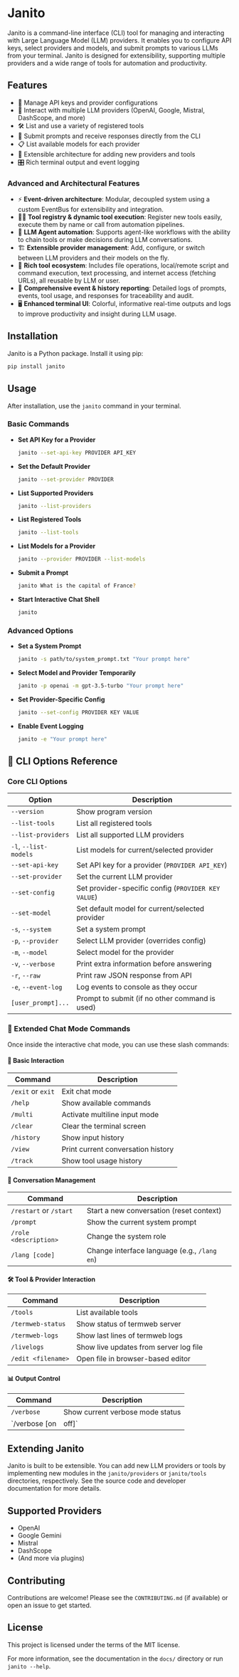 # Janito

Janito is a command-line interface (CLI) tool for managing and interacting with Large Language Model (LLM) providers. It enables you to configure API keys, select providers and models, and submit prompts to various LLMs from your terminal. Janito is designed for extensibility, supporting multiple providers and a wide range of tools for automation and productivity.

## Features

- 🔑 Manage API keys and provider configurations
- 🤖 Interact with multiple LLM providers (OpenAI, Google, Mistral, DashScope, and more)
- 🛠️ List and use a variety of registered tools
- 📝 Submit prompts and receive responses directly from the CLI
- 📋 List available models for each provider
- 🧩 Extensible architecture for adding new providers and tools
- 🎛️ Rich terminal output and event logging

### Advanced and Architectural Features

- ⚡ **Event-driven architecture**: Modular, decoupled system using a custom EventBus for extensibility and integration.
- 🧑‍💻 **Tool registry & dynamic tool execution**: Register new tools easily, execute them by name or call from automation pipelines.
- 🤖 **LLM Agent automation**: Supports agent-like workflows with the ability to chain tools or make decisions during LLM conversations.
- 🏗️ **Extensible provider management**: Add, configure, or switch between LLM providers and their models on the fly.
- 🧰 **Rich tool ecosystem**: Includes file operations, local/remote script and command execution, text processing, and internet access (fetching URLs), all reusable by LLM or user.
- 📝 **Comprehensive event & history reporting**: Detailed logs of prompts, events, tool usage, and responses for traceability and audit.
- 🖥️ **Enhanced terminal UI**: Colorful, informative real-time outputs and logs to improve productivity and insight during LLM usage.

## Installation

Janito is a Python package. Install it using pip:

```bash
pip install janito
```

## Usage

After installation, use the `janito` command in your terminal.

### Basic Commands

- **Set API Key for a Provider**
  ```bash
  janito --set-api-key PROVIDER API_KEY
  ```

- **Set the Default Provider**
  ```bash
  janito --set-provider PROVIDER
  ```

- **List Supported Providers**
  ```bash
  janito --list-providers
  ```

- **List Registered Tools**
  ```bash
  janito --list-tools
  ```

- **List Models for a Provider**
  ```bash
  janito --provider PROVIDER --list-models
  ```

- **Submit a Prompt**
  ```bash
  janito What is the capital of France?
  ```

- **Start Interactive Chat Shell**
  ```bash
  janito
  ```

### Advanced Options

- **Set a System Prompt**
  ```bash
  janito -s path/to/system_prompt.txt "Your prompt here"
  ```
- **Select Model and Provider Temporarily**
  ```bash
  janito -p openai -m gpt-3.5-turbo "Your prompt here"
  ```
- **Set Provider-Specific Config**
  ```bash
  janito --set-config PROVIDER KEY VALUE
  ```
- **Enable Event Logging**
  ```bash
  janito -e "Your prompt here"
  ```

## 🌟 CLI Options Reference

### Core CLI Options
| Option                  | Description                                                                 |
|------------------------|-----------------------------------------------------------------------------|
| `--version`            | Show program version                                                        |
| `--list-tools`         | List all registered tools                                                   |
| `--list-providers`     | List all supported LLM providers                                            |
| `-l`, `--list-models`  | List models for current/selected provider                                   |
| `--set-api-key`        | Set API key for a provider (`PROVIDER API_KEY`)                             |
| `--set-provider`       | Set the current LLM provider                                                |
| `--set-config`         | Set provider-specific config (`PROVIDER KEY VALUE`)                         |
| `--set-model`          | Set default model for current/selected provider                             |
| `-s`, `--system`       | Set a system prompt                                                         |
| `-p`, `--provider`     | Select LLM provider (overrides config)                                      |
| `-m`, `--model`        | Select model for the provider                                               |
| `-v`, `--verbose`      | Print extra information before answering                                    |
| `-r`, `--raw`          | Print raw JSON response from API                                            |
| `-e`, `--event-log`    | Log events to console as they occur                                         |
| `[user_prompt]...`     | Prompt to submit (if no other command is used)                              |

### 🧩 Extended Chat Mode Commands
Once inside the interactive chat mode, you can use these slash commands:

#### 📲 Basic Interaction
| Command           | Description                                  |
|-------------------|----------------------------------------------|
| `/exit` or `exit` | Exit chat mode                               |
| `/help`           | Show available commands                      |
| `/multi`          | Activate multiline input mode                |
| `/clear`          | Clear the terminal screen                    |
| `/history`        | Show input history                           |
| `/view`           | Print current conversation history           |
| `/track`          | Show tool usage history                      |

#### 💬 Conversation Management
| Command             | Description                                  |
|---------------------|----------------------------------------------|
| `/restart` or `/start` | Start a new conversation (reset context)   |
| `/prompt`           | Show the current system prompt               |
| `/role <description>` | Change the system role                     |
| `/lang [code]`      | Change interface language (e.g., `/lang en`) |

#### 🛠️ Tool & Provider Interaction
| Command              | Description                                  |
|----------------------|----------------------------------------------|
| `/tools`             | List available tools                         |
| `/termweb-status`    | Show status of termweb server                |
| `/termweb-logs`      | Show last lines of termweb logs              |
| `/livelogs`          | Show live updates from server log file       |
| `/edit <filename>`   | Open file in browser-based editor            |

#### 📊 Output Control
| Command             | Description                                  |
|---------------------|----------------------------------------------|
| `/verbose`          | Show current verbose mode status             |
| `/verbose [on|off]` | Set verbose mode                             |

## Extending Janito

Janito is built to be extensible. You can add new LLM providers or tools by implementing new modules in the `janito/providers` or `janito/tools` directories, respectively. See the source code and developer documentation for more details.

## Supported Providers

- OpenAI
- Google Gemini
- Mistral
- DashScope
- (And more via plugins)

## Contributing

Contributions are welcome! Please see the `CONTRIBUTING.md` (if available) or open an issue to get started.

## License

This project is licensed under the terms of the MIT license.

For more information, see the documentation in the `docs/` directory or run `janito --help`.